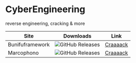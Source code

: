 # CyberEngineering
reverse engineering, cracking &amp; more

Site | Downloads | Link
------------ | ------------- | ------------- |
Bunifuframework | <img alt="GitHub Releases" src="https://img.shields.io/github/downloads/cydolo/CyberEngineering/Bunifu-2.0/total?color=darkcyan&label=Downloads&style=flat-square">| [Craaaack](https://github.com/cydolo/CyberEngineering/tree/master/Bunifuframework.com)
Marcophono | <img alt="GitHub Releases" src="https://img.shields.io/github/downloads/cydolo/CyberEngineering/MP-1.0/total?color=darkcyan&label=Downloads&style=flat-square"> | [Craaaack](https://github.com/cydolo/CyberEngineering/tree/master/Marcophono.de)
